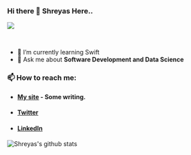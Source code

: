 ### Hi there 👋 Shreyas Here..

![](https://visitor-badge.glitch.me/badge?page_id=shreyaspapi.shreyaspapi)

<br />

- 🌱 I’m currently learning Swift
- 💬 Ask me about **Software Development and Data Science**

### 📫 How to reach me:
 - #### [My site](https://shreyasp.me) - Some writing.
 - #### [Twitter](https://twitter.com/spapinwar)
 - #### [LinkedIn](https://www.linkedin.com/in/shreyaspapi)

![Shreyas's github stats](https://github-readme-stats.vercel.app/api?username=shreyaspapi&show_icons=true&hide_border=true)

